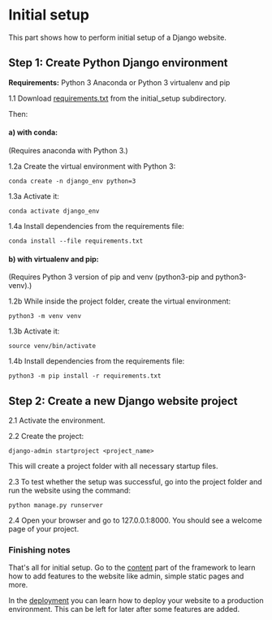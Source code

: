 # Initial setup

This part shows how to perform initial setup of a Django website.

## Step 1: Create Python Django environment

**Requirements:** Python 3 Anaconda or Python 3 virtualenv and pip

1.1 Download [requirements.txt](requirements.txt) from the initial_setup subdirectory.

Then:

#### a) with conda:

(Requires anaconda with Python 3.)

1.2a Create the virtual environment with Python 3:
```
conda create -n django_env python=3
```
1.3a Activate it:
```
conda activate django_env
```
1.4a Install dependencies from the requirements file:
```
conda install --file requirements.txt
```

#### b) with virtualenv and pip:

(Requires Python 3 version of pip and venv (python3-pip and python3-venv).)

1.2b While inside the project folder, create the virtual environment:
```
python3 -m venv venv
```
1.3b Activate it:
```
source venv/bin/activate
```
1.4b Install dependencies from the requirements file:
```
python3 -m pip install -r requirements.txt
```

## Step 2: Create a new Django website project

2.1 Activate the environment.

2.2 Create the project:
```
django-admin startproject <project_name>
```
This will create a project folder with all necessary startup files. 

2.3 To test whether the setup was successful, go into the project folder and run the website using the command:
```
python manage.py runserver
```

2.4 Open your browser and go to 127.0.0.1:8000. You should see a welcome page of your project.


### Finishing notes

That's all for initial setup. Go to the [content](../content/) part of the framework to learn how to add features to the website like admin, simple static pages and more.

In the [deployment](../deployment/) you can learn how to deploy your website to a production environment. This can be left for later after some features are added.
